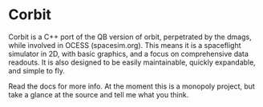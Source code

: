 Corbit
======

Corbit is a C++ port of the QB version of orbit, perpetrated by the dmags, while involved in OCESS (spacesim.org). This means it is a spaceflight simulator in 2D, with basic graphics, and a focus on comprehensive data readouts. It is also designed to be easily maintainable, quickly expandable, and simple to fly.

Read the docs for more info. At the moment this is a monopoly project, but take a glance at the source and tell me what you think.